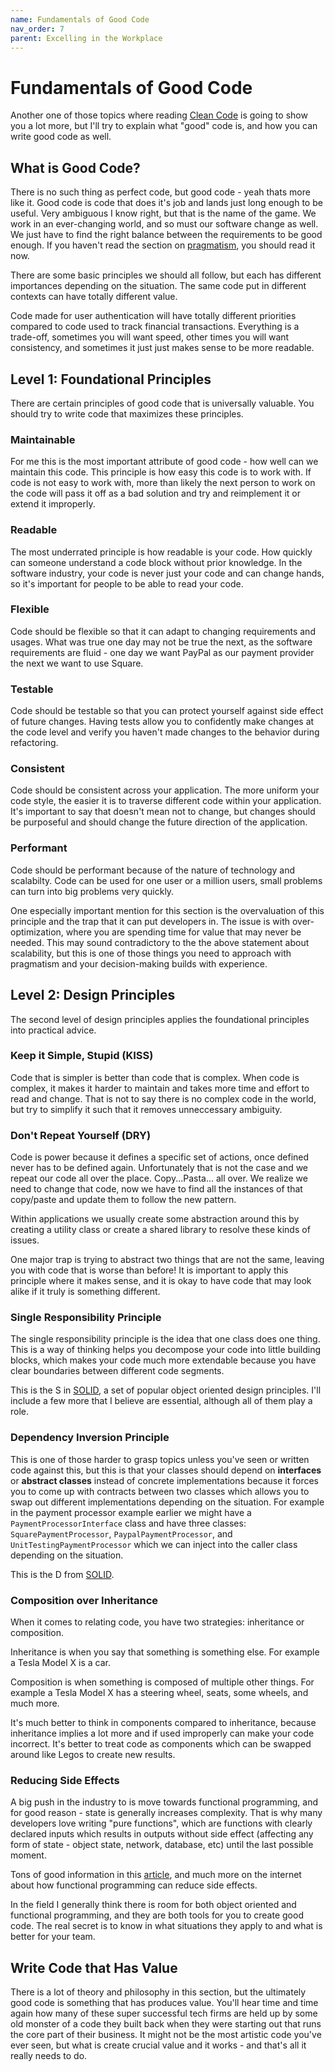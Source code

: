 ```yaml
---
name: Fundamentals of Good Code
nav_order: 7
parent: Excelling in the Workplace
---
```


# Fundamentals of Good Code

Another one of those topics where reading [Clean Code](https://amzn.to/3iIzw4h) is going to show you a lot more, but I'll try to explain what "good" code is, and how you can write good code as well.

## What is Good Code?

There is no such thing as perfect code, but good code - yeah thats more like it. Good code is code that does it's job and lands just long enough to be useful. Very ambiguous I know right, but that is the name of the game. We work in an ever-changing world, and so must our software change as well. We just have to find the right balance between the requirements to be good enough. If you haven't read the section on [pragmatism](https://thehandbook.jamlouie.com/excelling-in-the-workplace/pragmatism.html), you should read it now.

There are some basic principles we should all follow, but each has different importances depending on the situation. The same code put in different contexts can have totally different value.

Code made for user authentication will have totally different priorities compared to code used to track financial transactions. Everything is a trade-off, sometimes you will want speed, other times you will want consistency, and sometimes it just just makes sense to be more readable.

## Level 1: Foundational Principles

There are certain principles of good code that is universally valuable. You should try to write code that maximizes these principles.

### Maintainable

For me this is the most important attribute of good code - how well can we maintain this code. This principle is how easy this code is to work with. If code is not easy to work with, more than likely the next person to work on the code will pass it off as a bad solution and try and reimplement it or extend it improperly.

### Readable

The most underrated principle is how readable is your code. How quickly can someone understand a code block without prior knowledge. In the software industry, your code is never just your code and can change hands, so it's important for people to be able to read your code.

### Flexible

Code should be flexible so that it can adapt to changing requirements and usages. What was true one day may not be true the next, as the software requirements are fluid - one day we want PayPal as our payment provider the next we want to use Square.

### Testable

Code should be testable so that you can protect yourself against side effect of future changes. Having tests allow you to confidently make changes at the code level and verify you haven't made changes to the behavior during refactoring.

### Consistent

Code should be consistent across your application. The more uniform your code style, the easier it is to traverse different code within your application. It's important to say that doesn't mean not to change, but changes should be purposeful and should change the future direction of the application.

### Performant

Code should be performant because of the nature of technology and scalabilty. Code can be used for one user or a million users, small problems can turn into big problems very quickly.

One especially important mention for this section is the overvaluation of this principle and the trap that it can put developers in. The issue is with over-optimization, where you are spending time for value that may never be needed. This may sound contradictory to the the above statement about scalability, but this is one of those things you need to approach with pragmatism and your decision-making builds with experience.

## Level 2: Design Principles

The second level of design principles applies the foundational principles into practical advice.

### Keep it Simple, Stupid (KISS)

Code that is simpler is better than code that is complex. When code is complex, it makes it harder to maintain and takes more time and effort to read and change. That is not to say there is no complex code in the world, but try to simplify it such that it removes unneccessary ambiguity.

### Don't Repeat Yourself (DRY)

Code is power because it defines a specific set of actions, once defined never has to be defined again. Unfortunately that is not the case and we repeat our code all over the place. Copy...Pasta... all over. We realize we need to change that code, now we have to find all the instances of that copy/paste and update them to follow the new pattern.

Within applications we usually create some abstraction around this by creating a utility class or create a shared library to resolve these kinds of issues.

One major trap is trying to abstract two things that are not the same, leaving you with code that is worse than before! It is important to apply this principle where it makes sense, and it is okay to have code that may look alike if it truly is something different.

### Single Responsibility Principle

The single responsibility principle is the idea that one class does one thing. This is a way of thinking helps you decompose your code into little building blocks, which makes your code much more extendable because you have clear boundaries between different code segments.

This is the S in [SOLID](https://www.freecodecamp.org/news/solid-principles-explained-in-plain-english/), a set of popular object oriented design principles. I'll include a few more that I believe are essential, although all of them play a role.

### Dependency Inversion Principle

This is one of those harder to grasp topics unless you've seen or written code against this, but this is that your classes should depend on __interfaces__ or __abstract classes__ instead of concrete implementations because it forces you to come up with contracts between two classes which allows you to swap out different implementations depending on the situation. For example in the payment processor example earlier we might have a `PaymentProcessorInterface` class and have three classes: `SquarePaymentProcessor`, `PaypalPaymentProcessor`, and `UnitTestingPaymentProcessor` which we can inject into the caller class depending on the situation.

This is the D from [SOLID](https://www.freecodecamp.org/news/solid-principles-explained-in-plain-english/).

### Composition over Inheritance

When it comes to relating code, you have two strategies: inheritance or composition.

Inheritance is when you say that something is something else. For example a Tesla Model X is a car.

Composition is when something is composed of multiple other things. For example a Tesla Model X has a steering wheel, seats, some wheels, and much more.

It's much better to think in components compared to inheritance, because inheritance implies a lot more and if used improperly can make your code incorrect. It's better to treat code as components which can be swapped around like Legos to create new results.

### Reducing Side Effects

A big push in the industry to is move towards functional programming, and for good reason - state is generally increases complexity. That is why many developers love writing "pure functions", which are functions with clearly declared inputs which results in outputs without side effect (affecting any form of state - object state, network, database, etc) until the last possible moment.

Tons of good information in this [article](https://towardsdatascience.com/why-developers-are-falling-in-love-with-functional-programming-13514df4048e), and much more on the internet about how functional programming can reduce side effects.

In the field I generally think there is room for both object oriented and functional programming, and they are both tools for you to create good code. The real secret is to know in what situations they apply to and what is better for your team.

## Write Code that Has Value

There is a lot of theory and philosophy in this section, but the ultimately good code is something that has produces value. You'll hear time and time again how many of these super successful tech firms are held up by some old monster of a code they built back when they were starting out that runs the core part of their business. It might not be the most artistic code you've ever seen, but what is create crucial value and it works - and that's all it really needs to do.